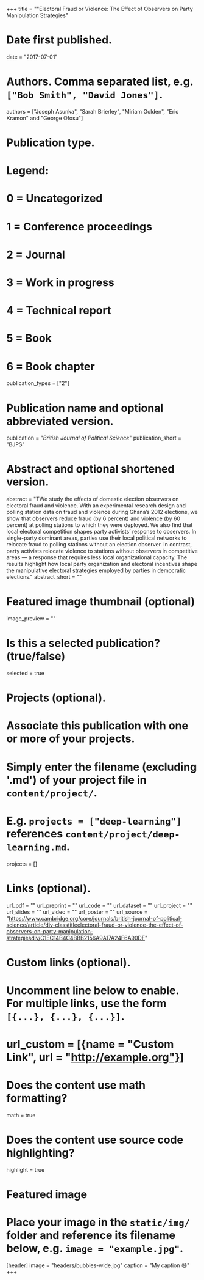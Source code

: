 +++
title = ""Electoral Fraud or Violence: The Effect of Observers on Party Manipulation Strategies"

# Date first published.
date = "2017-07-01"

# Authors. Comma separated list, e.g. `["Bob Smith", "David Jones"]`.
authors = ["Joseph Asunka", "Sarah Brierley", "Miriam Golden", "Eric Kramon" and "George Ofosu"]

# Publication type.
# Legend:
# 0 = Uncategorized
# 1 = Conference proceedings
# 2 = Journal
# 3 = Work in progress
# 4 = Technical report
# 5 = Book
# 6 = Book chapter
publication_types = ["2"]

# Publication name and optional abbreviated version.
publication = "*British Journal of Political Science*"
publication_short = "BJPS"

# Abstract and optional shortened version.
abstract = "TWe study the effects of domestic election observers on electoral fraud and violence. With an experimental research design and polling station data on fraud and violence during Ghana’s 2012 elections, we show that observers reduce fraud (by 6 percent) and violence (by 60 percent) at polling stations to which they were deployed. We also find that local electoral competition shapes party activists’ response to observers. In single-party dominant areas, parties use their local political networks to relocate fraud to polling stations without an election observer. In contrast, party activists relocate violence to stations without observers in competitive areas — a response that requires less local organizational capacity. The results highlight how local party organization and electoral incentives shape the manipulative electoral strategies employed by parties in democratic elections."
abstract_short = ""

# Featured image thumbnail (optional)
image_preview = ""

# Is this a selected publication? (true/false)
selected = true

# Projects (optional).
#   Associate this publication with one or more of your projects.
#   Simply enter the filename (excluding '.md') of your project file in `content/project/`.
#   E.g. `projects = ["deep-learning"]` references `content/project/deep-learning.md`.
projects = []

# Links (optional).
url_pdf = ""
url_preprint = ""
url_code = ""
url_dataset = ""
url_project = ""
url_slides = ""
url_video = ""
url_poster = ""
url_source = "https://www.cambridge.org/core/journals/british-journal-of-political-science/article/div-classtitleelectoral-fraud-or-violence-the-effect-of-observers-on-party-manipulation-strategiesdiv/C1EC14B4C4BBB2156A9A17A24F6A90DF"

# Custom links (optional).
#   Uncomment line below to enable. For multiple links, use the form `[{...}, {...}, {...}]`.
# url_custom = [{name = "Custom Link", url = "http://example.org"}]

# Does the content use math formatting?
math = true

# Does the content use source code highlighting?
highlight = true

# Featured image
# Place your image in the `static/img/` folder and reference its filename below, e.g. `image = "example.jpg"`.
[header]
image = "headers/bubbles-wide.jpg"
caption = "My caption 😄"
+++
